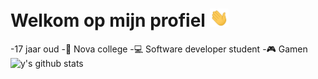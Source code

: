 
<h1 align="left">Welkom op mijn profiel <img src="https://raw.githubusercontent.com/ABSphreak/ABSphreak/master/gifs/Hi.gif" width="30px"> </h1>

-17 jaar oud
-🏫 Nova college
-💻 Software developer student
-🎮 Gamen 
<br>
![y's github stats](https://github-readme-stats.vercel.app/api?username=Y189470&show_icons=true&theme=radical)
<div align=left>
</br>
